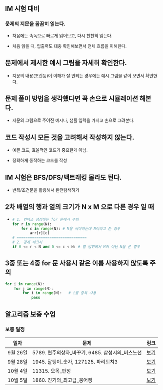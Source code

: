 ## IM 시험 대비

### 문제의 지문을 꼼꼼히 읽는다.

- 처음에는 속독으로 빠르게 읽어보고, 다시 천천히 읽는다.

- 처음 읽을 때, 입출력도 대충 확인해보면서 전체 흐름을 이해한다.



## 문제에서 제시한 예시 그림을 자세히 확인한다.

- 지문의 내용(조건등)이 이해가 잘 안되는 경우에는 예시 그림을 같이 보면서 확인한다.



## 문제 풀이 방법을 생각했다면 꼭 손으로 시뮬레이션 해본다.

- 지문의 그림으로 주어진 예시나, 샘플 입력을 가지고 손으로 그려본다.



## 코드 작성시 모든 것을 고려해서 작성하지 않는다.

- 예쁜 코드, 효율적인 코드가 중요한게 아님.

- 정확하게 동작하는 코드를 작성



## IM 시험은 BFS/DFS/백트래킹 몰라도 된다.

- 반복/조건문을 활용해서 완전탐색하기



## 2차 배열의 행과 열의 크기가 N x M 으로 다른 경우 일 때

- ```python
  # 1. 인덱스 생성하는 for 문에서 주의
  for r in range(N):    
      for c in range(N): # M을 써야하는데 N이라고 쓴 경우
          arr[r][c]
  # ================================
  # 2. 경계 체크시
  if 0 <= r < N and 0 <= c < N: # 열 범위에서 M이 아닌 N을 쓴 경우
  ```



## 3중 또는 4중 for 문 사용시 같은 이름 사용하지 않도록 주의

```python
for i in range(N):
    for j in range(N):
        for i in range(N):   # i를 중복 사용
            pass
```

## 알고리즘 보충 수업

### 보충 일정

| 일자     | 문제                               | 링크           |
| ------ | -------------------------------- | ------------ |
| 9월 26일 | 5789. 현주의상자_바꾸기, 6485. 삼성시의_버스노선 | [보기](./0926) |
| 9월 28일 | 1945. 달팽이_숫자, 127125. 파리퇴치3      | [보기](./0928) |
| 10월 4일 | 11315. 오목_판정                     | [보기](./1004) |
| 10월 5일 | 1860. 진기의_최고급_붕어빵                | [보기](./1005) |
